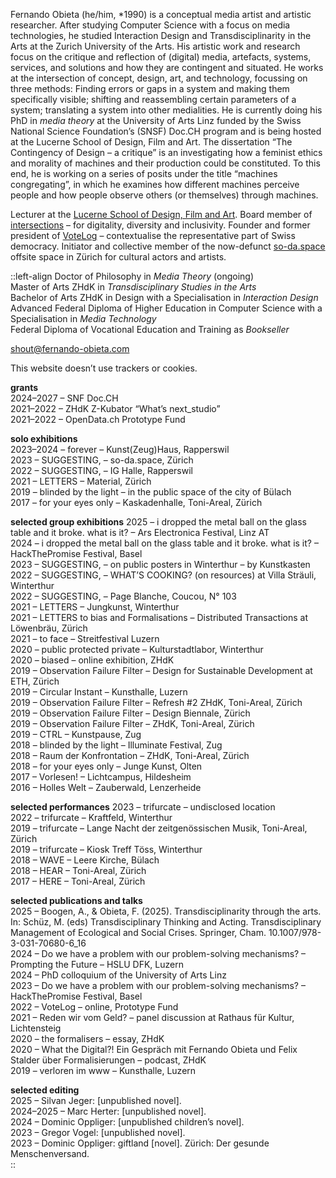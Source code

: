 Fernando Obieta (he/him, *1990) is a conceptual media artist and artistic researcher. After studying Computer Science with a focus on media technologies, he studied Interaction Design and Transdisciplinarity in the Arts at the Zurich University of the Arts. His artistic work and research focus on the critique and reflection of (digital) media, artefacts, systems, services, and solutions and how they are contingent and situated. He works at the intersection of concept, design, art, and technology, focussing on three methods: Finding errors or gaps in a system and making them specifically visible; shifting and reassembling certain parameters of a system; translating a system into other medialities. He is currently doing his PhD in *media theory* at the University of Arts Linz funded by the Swiss National Science Foundation’s (SNSF) Doc.CH program and is being hosted at the Lucerne School of Design, Film and Art. The dissertation “The Contingency of Design – a critique” is an investigating how a feminist ethics and morality of machines and their production could be constituted. To this end, he is working on a series of posits under the title “machines congregating”, in which he examines how different machines perceive people and how people observe others (or themselves) through machines.

Lecturer at the [Lucerne School of Design, Film and Art](https://www.hslu.ch/de-ch/design-film-kunst/). Board member of [intersections](https://intersections.ch/) – for digitality, diversity and inclusivity. Founder and former president of [VoteLog](https://votelog.ch/) – contextualise the representative part of Swiss democracy. Initiator and collective member of the now-defunct [so-da.space](https://so-da.space.fernando-obieta.com/) offsite space in Zürich for cultural actors and artists.

::left-align
Doctor of Philosophy in *Media Theory* (ongoing)  
Master of Arts ZHdK in *Transdisciplinary Studies in the Arts*  
Bachelor of Arts ZHdK in Design with a Specialisation in *Interaction Design*  
Advanced Federal Diploma of Higher Education in Computer Science with a Specialisation in *Media Technology*  
Federal Diploma of Vocational Education and Training as *Bookseller*  

[shout@fernando-obieta.com](mailto:shout@fernando-obieta.com)

This website doesn’t use trackers or cookies.
<br>  

**grants**  
2024–2027 – SNF Doc.CH  
2021–2022 – ZHdK Z-Kubator “What’s next_studio”  
2021–2022 – OpenData.ch Prototype Fund  

**solo exhibitions**  
2023–2024 – forever – Kunst(Zeug)Haus, Rapperswil  
2023 – SUGGESTING, – so-da.space, Zürich  
2022 – SUGGESTING, – IG Halle, Rapperswil  
2021 – LETTERS – Material, Zürich  
2019 – blinded by the light – in the public space of the city of Bülach  
2017 – for your eyes only – Kaskadenhalle, Toni-Areal, Zürich  

**selected group exhibitions**
2025 – i dropped the metal ball on the glass table and it broke. what is it? – Ars Electronica Festival, Linz AT  
2024 – i dropped the metal ball on the glass table and it broke. what is it? – HackThePromise Festival, Basel  
2023 – SUGGESTING, – on public posters in Winterthur – by Kunstkasten  
2022 – SUGGESTING, – WHAT’S COOKING? (on resources) at Villa Sträuli, Winterthur  
2022 – SUGGESTING, – Page Blanche, Coucou, N° 103  
2021 – LETTERS – Jungkunst, Winterthur  
2021 – LETTERS to bias and Formalisations – Distributed Transactions at Löwenbräu, Zürich  
2021 – to face – Streitfestival Luzern  
2020 – public protected private – Kulturstadtlabor, Winterthur  
2020 – biased – online exhibition, ZHdK  
2019 – Observation Failure Filter – Design for Sustainable Development at ETH, Zürich  
2019 – Circular Instant – Kunsthalle, Luzern  
2019 – Observation Failure Filter – Refresh #2 ZHdK, Toni-Areal, Zürich  
2019 – Observation Failure Filter – Design Biennale, Zürich  
2019 – Observation Failure Filter – ZHdK, Toni-Areal, Zürich  
2019 – CTRL – Kunstpause, Zug  
2018 – blinded by the light – Illuminate Festival, Zug  
2018 – Raum der Konfrontation – ZHdK, Toni-Areal, Zürich  
2018 – for your eyes only – Junge Kunst, Olten  
2017 – Vorlesen! – Lichtcampus, Hildesheim  
2016 – Holles Welt – Zauberwald, Lenzerheide  

**selected performances**
2023 – trifurcate – undisclosed location  
2022 – trifurcate – Kraftfeld, Winterthur  
2019 – trifurcate – Lange Nacht der zeitgenössischen Musik, Toni-Areal, Zürich  
2019 – trifurcate – Kiosk Treff Töss, Winterthur  
2018 – WAVE – Leere Kirche, Bülach  
2018 – HEAR – Toni-Areal, Zürich  
2017 – HERE – Toni-Areal, Zürich  

**selected publications and talks**  
2025 – Boogen, A., & Obieta, F. (2025). Transdisciplinarity through the arts. In: Schüz, M. (eds) Transdisciplinary Thinking and Acting. Transdisciplinary Management of Ecological and Social Crises. Springer, Cham. 10.1007/978-3-031-70680-6_16  
2024 – Do we have a problem with our problem-solving mechanisms? – Prompting the Future – HSLU DFK, Luzern  
2024 – PhD colloquium of the University of Arts Linz  
2023 – Do we have a problem with our problem-solving mechanisms? – HackThePromise Festival, Basel  
2022 – VoteLog – online, Prototype Fund  
2021 – Reden wir vom Geld? – panel discussion at Rathaus für Kultur, Lichtensteig  
2020 – the formalisers – essay, ZHdK  
2020 – What the Digital?! Ein Gespräch mit Fernando Obieta und Felix Stalder über Formalisierungen – podcast, ZHdK  
2019 – verloren im www – Kunsthalle, Luzern  

**selected editing**  
2025 – Silvan Jeger: [unpublished novel].  
2024–2025 – Marc Herter: [unpublished novel].  
2024 – Dominic Oppliger: [unpublished children’s novel].  
2023 – Gregor Vogel: [unpublished novel].  
2023 – Dominic Oppliger: giftland [novel]. Zürich: Der gesunde Menschenversand.  
::
